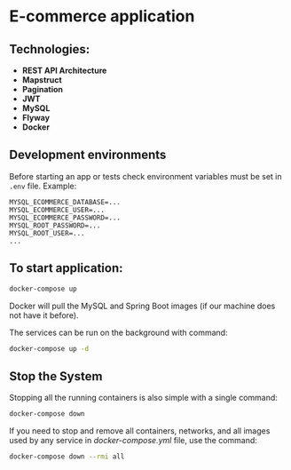 # E-commerce application

## Technologies:
- <b> REST API Architecture</b>
- <b> Mapstruct</b>
- <b> Pagination</b>
- <b> JWT</b>
- <b> MySQL</b>
- <b> Flyway</b>
- <b> Docker</b>

## Development environments
Before starting an app or tests check environment variables must be set in `.env` file. Example:

    MYSQL_ECOMMERCE_DATABASE=...
    MYSQL_ECOMMERCE_USER=...
    MYSQL_ECOMMERCE_PASSWORD=...
    MYSQL_ROOT_PASSWORD=...
    MYSQL_ROOT_USER=...
    ...

## To start application:
```bash
docker-compose up
```

Docker will pull the MySQL and Spring Boot images (if our machine does not have it before).

The services can be run on the background with command:
```bash
docker-compose up -d
```

## Stop the System
Stopping all the running containers is also simple with a single command:
```bash
docker-compose down
```

If you need to stop and remove all containers, networks, and all images used by any service in <em>docker-compose.yml</em> file, use the command:
```bash
docker-compose down --rmi all
```

